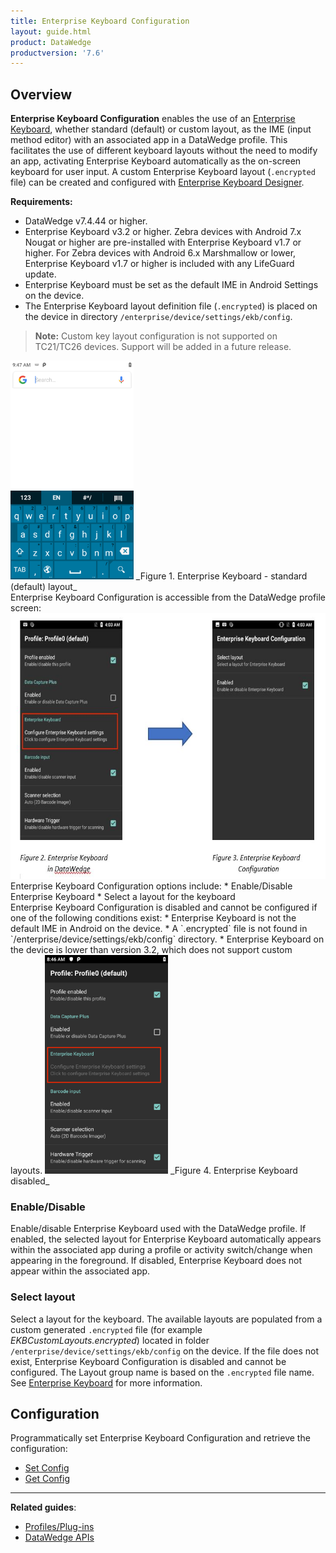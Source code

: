 ```yaml
---
title: Enterprise Keyboard Configuration
layout: guide.html
product: DataWedge
productversion: '7.6'
---
```


## Overview
**Enterprise Keyboard Configuration** enables the use of an [Enterprise Keyboard](/enterprise-keyboard), whether standard (default) or custom layout, as the IME (input method editor) with an associated app in a DataWedge profile. This facilitates the use of different keyboard layouts without the need to modify an app, activating Enterprise Keyboard automatically as the on-screen keyboard for user input. A custom Enterprise Keyboard layout (`.encrypted` file) can be created and configured with [Enterprise Keyboard Designer](/ekd).

**Requirements:**
* DataWedge v7.4.44 or higher.
* Enterprise Keyboard v3.2 or higher. Zebra devices with Android 7.x Nougat or higher are pre-installed with Enterprise Keyboard v1.7 or higher. For Zebra devices with Android 6.x Marshmallow or lower, Enterprise Keyboard v1.7 or higher is included with any LifeGuard update.
* Enterprise Keyboard must be set as the default IME in Android Settings on the device. 
* The Enterprise Keyboard layout definition file (`.encrypted`) is placed on the device in directory `/enterprise/device/settings/ekb/config`.

> **Note:** Custom key layout configuration is not supported on TC21/TC26 devices. Support will be added in a future release.

<img style="height:350px" src="generic-ekb-layout.png"/>
_Figure 1. Enterprise Keyboard - standard (default) layout_             
<br>
Enterprise Keyboard Configuration is accessible from the DataWedge profile screen:
<img style="height:425px" src="dw-ekb.jpg"/>
<br>
Enterprise Keyboard Configuration options include:
* Enable/Disable Enterprise Keyboard
* Select a layout for the keyboard

<br>
Enterprise Keyboard Configuration is disabled and cannot be configured if one of the following conditions exist:
* Enterprise Keyboard is not the default IME in Android on the device.  
* A `.encrypted` file is not found in `/enterprise/device/settings/ekb/config` directory. 
* Enterprise Keyboard on the device is lower than version 3.2, which does not support custom layouts. 

<img style="height:350px" src="ekb-grayed-out.png"/>
_Figure 4. Enterprise Keyboard disabled_
<br> 

### Enable/Disable  
Enable/disable Enterprise Keyboard used with the DataWedge profile. If enabled, the selected layout for Enterprise Keyboard automatically appears within the associated app during a profile or activity switch/change when appearing in the foreground. If disabled, Enterprise Keyboard does not appear within the associated app. 

### Select layout 
Select a layout for the keyboard. The available layouts are populated from a custom generated `.encrypted` file (for example _EKBCustomLayouts.encrypted_) located in folder `/enterprise/device/settings/ekb/config` on the device. If the file does not exist, Enterprise Keyboard Configuration is disabled and cannot be configured. The Layout group name is based on the `.encrypted` file name. See [Enterprise Keyboard](/enterprise-keyboard/latest/guide/settings) for more information. 


## Configuration

Programmatically set Enterprise Keyboard Configuration and retrieve the configuration:

* [Set Config](../../api/setconfig)
* [Get Config](../../api/getconfig/#getenterprisekeyboardconfiguration)

------

**Related guides**:

* [Profiles/Plug-ins](../../profiles)
* [DataWedge APIs](../../api) 

